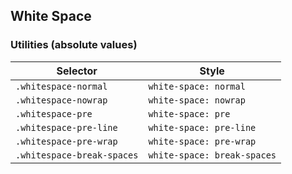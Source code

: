 ## White Space

### Utilities (absolute values)

| Selector                   | Style                       |
| -------------------------- | --------------------------- |
| `.whitespace-normal`       | `white-space: normal`       |
| `.whitespace-nowrap`       | `white-space: nowrap`       |
| `.whitespace-pre`          | `white-space: pre`          |
| `.whitespace-pre-line`     | `white-space: pre-line`     |
| `.whitespace-pre-wrap`     | `white-space: pre-wrap`     |
| `.whitespace-break-spaces` | `white-space: break-spaces` |
